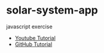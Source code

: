 # solar-system-app
javascript exercise
* [Youtube Tutorial](https://youtu.be/SyzFk_36bOI)
* [GitHub Tutorial](https://github.com/pkellner/course-beginning-javascript)